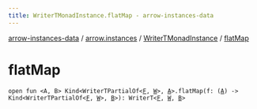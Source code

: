 ```yaml
---
title: WriterTMonadInstance.flatMap - arrow-instances-data
---
```


[arrow-instances-data](../../index.html) / [arrow.instances](../index.html) / [WriterTMonadInstance](index.html) / [flatMap](./flat-map.html)

# flatMap

`open fun <A, B> Kind<WriterTPartialOf<`[`F`](index.html#F)`, `[`W`](index.html#W)`>, `[`A`](flat-map.html#A)`>.flatMap(f: (`[`A`](flat-map.html#A)`) -> Kind<WriterTPartialOf<`[`F`](index.html#F)`, `[`W`](index.html#W)`>, `[`B`](flat-map.html#B)`>): WriterT<`[`F`](index.html#F)`, `[`W`](index.html#W)`, `[`B`](flat-map.html#B)`>`
